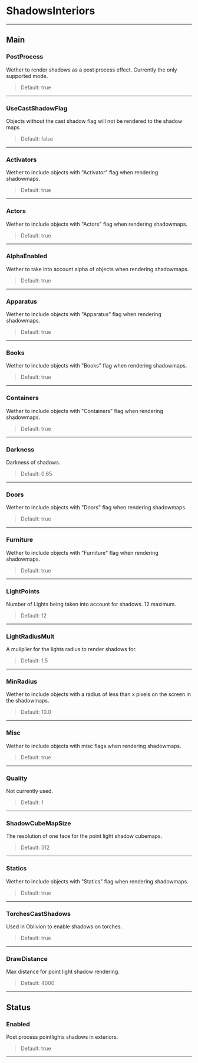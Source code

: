 # ShadowsInteriors

---

## Main

### PostProcess

Wether to render shadows as a post process effect. Currently the only supported mode.

>Default: true

---

### UseCastShadowFlag

Objects without the cast shadow flag will not be rendered to the shadow maps

>Default: false

---

### Activators

Wether to include objects with "Activator" flag when rendering shadowmaps.

>Default: true

---

### Actors

Wether to include objects with "Actors" flag when rendering shadowmaps.

>Default: true

---

### AlphaEnabled

Wether to take into account alpha of objects when rendering shadowmaps.

>Default: true

---

### Apparatus

Wether to include objects with "Apparatus" flag when rendering shadowmaps.

>Default: true

---

### Books

Wether to include objects with "Books" flag when rendering shadowmaps.

>Default: true

---

### Containers

Wether to include objects with "Containers" flag when rendering shadowmaps.

>Default: true

---

### Darkness

Darkness of shadows.

>Default: 0.65

---

### Doors

Wether to include objects with "Doors" flag when rendering shadowmaps.

>Default: true

---

### Furniture

Wether to include objects with "Furniture" flag when rendering shadowmaps.

>Default: true

---

### LightPoints

Number of Lights being taken into account for shadows. 12 maximum.

>Default: 12

---

### LightRadiusMult

A muliplier for the lights radius to render shadows for.

>Default: 1.5

---

### MinRadius

Wether to include objects with a radius of less than x pixels on the screen in the shadowmaps.

>Default: 10.0

---

### Misc

Wether to include objects with misc flags when rendering shadowmaps.

>Default: true

---

### Quality

Not currently used.

>Default: 1

---

### ShadowCubeMapSize

The resolution of one face for the point light shadow cubemaps.

>Default: 512

---

### Statics

Wether to include objects with "Statics" flag when rendering shadowmaps.

>Default: true

---

### TorchesCastShadows

Used in Oblivion to enable shadows on torches.

>Default: true

---

### DrawDistance

Max distance for point light shadow rendering.

>Default: 4000

---

## Status

### Enabled

Post process pointlights shadows in exteriors.

>Default: true

---
